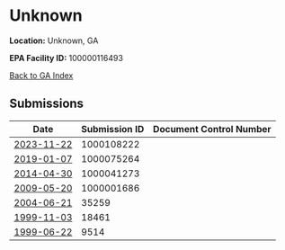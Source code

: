 # Unknown

**Location:** Unknown, GA

**EPA Facility ID:** 100000116493

[Back to GA Index](../../index.md)

## Submissions

| Date | Submission ID | Document Control Number |
|------|--------------|-------------------------|
| [2023-11-22](submissions/1000108222.md) | 1000108222 |  |
| [2019-01-07](submissions/1000075264.md) | 1000075264 |  |
| [2014-04-30](submissions/1000041273.md) | 1000041273 |  |
| [2009-05-20](submissions/1000001686.md) | 1000001686 |  |
| [2004-06-21](submissions/35259.md) | 35259 |  |
| [1999-11-03](submissions/18461.md) | 18461 |  |
| [1999-06-22](submissions/9514.md) | 9514 |  |
